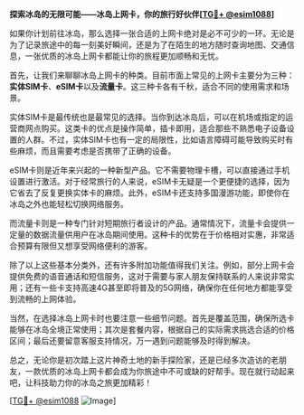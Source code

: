**探索冰岛的无限可能——冰岛上网卡，你的旅行好伙伴[[TG💪+ @esim1088](https://t.me/s/esim1088)]**

如果你计划前往冰岛，那么选择一张合适的上网卡绝对是必不可少的一环。无论是为了记录旅途中的每一刻美好瞬间，还是为了在陌生的地方随时查询地图、交通信息，一张优质的冰岛上网卡都能让你的旅程更加顺畅和无忧。

首先，让我们来聊聊冰岛上网卡的种类。目前市面上常见的上网卡主要分为三种：**实体SIM卡**、**eSIM卡**以及**流量卡**。这三种卡各有千秋，适合不同的使用需求和场景。

实体SIM卡是最传统也是最常见的选择。当你到达冰岛后，可以在机场或指定的运营商网点购买。这类卡的优点是操作简单，插卡即用，适合那些不熟悉电子设备设置的人群。不过，实体SIM卡也有一定的局限性，比如语言障碍可能导致购买时有些麻烦，而且需要考虑是否携带了正确的设备。

eSIM卡则是近年来兴起的一种新型产品。它不需要物理卡槽，可以直接通过手机设置进行激活。对于经常旅行的人来说，eSIM卡无疑是一个更便捷的选择，因为它省去了反复更换实体卡的麻烦。此外，eSIM卡还支持多国漫游功能，即使你在冰岛之外也能轻松切换网络服务。

而流量卡则是一种专门针对短期旅行者设计的产品。通常情况下，流量卡会提供一定量的数据流量供用户在冰岛期间使用。这种卡的优势在于价格相对实惠，非常适合预算有限但又想享受网络便利的游客。

除了以上这些基本分类外，还有许多附加功能值得我们关注。例如，部分上网卡会提供免费的语音通话和短信服务，这对于需要与家人朋友保持联系的人来说非常实用；还有一些卡支持高速4G甚至即将普及的5G网络，确保你在任何地方都能享受到流畅的上网体验。

当然，在选择冰岛上网卡时也要注意一些细节问题。首先是覆盖范围，确保所选卡能够在冰岛全境正常使用；其次是套餐内容，根据自己的实际需求挑选合适的价格区间；最后还要留意客服支持情况，万一遇到问题能够及时得到解决。

总之，无论你是初次踏上这片神奇土地的新手探险家，还是已经多次造访的老朋友，一款优质的冰岛上网卡都会成为你旅途中不可或缺的好帮手。现在就行动起来吧，让科技助力你的冰岛之旅更加精彩！

[[TG💪+ @esim1088](https://t.me/s/esim1088) ![Image](https://i.postimg.cc/4NQfJmqS/Snipaste-2025-05-13-00-14-12.png)]